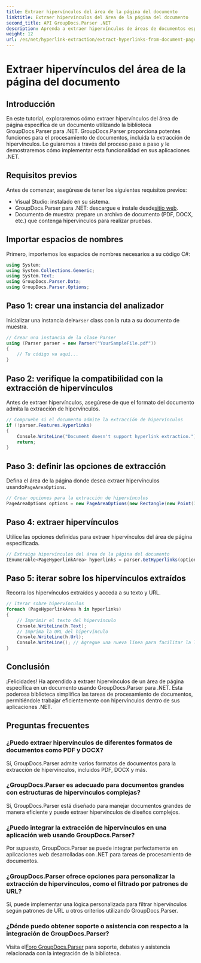 ```yaml
---
title: Extraer hipervínculos del área de la página del documento
linktitle: Extraer hipervínculos del área de la página del documento
second_title: API GroupDocs.Parser .NET
description: Aprenda a extraer hipervínculos de áreas de documentos específicas utilizando GroupDocs.Parser para .NET. Mejore sus capacidades de procesamiento de documentos.
weight: 12
url: /es/net/hyperlink-extraction/extract-hyperlinks-from-document-page-area/
---
```


# Extraer hipervínculos del área de la página del documento

## Introducción
En este tutorial, exploraremos cómo extraer hipervínculos del área de página específica de un documento utilizando la biblioteca GroupDocs.Parser para .NET. GroupDocs.Parser proporciona potentes funciones para el procesamiento de documentos, incluida la extracción de hipervínculos. Lo guiaremos a través del proceso paso a paso y le demostraremos cómo implementar esta funcionalidad en sus aplicaciones .NET.
## Requisitos previos
Antes de comenzar, asegúrese de tener los siguientes requisitos previos:
- Visual Studio: instalado en su sistema.
- GroupDocs.Parser para .NET: descargue e instale desde[sitio web](https://releases.groupdocs.com/parser/net/).
- Documento de muestra: prepare un archivo de documento (PDF, DOCX, etc.) que contenga hipervínculos para realizar pruebas.

## Importar espacios de nombres
Primero, importemos los espacios de nombres necesarios a su código C#:
```csharp
using System;
using System.Collections.Generic;
using System.Text;
using GroupDocs.Parser.Data;
using GroupDocs.Parser.Options;
```
## Paso 1: crear una instancia del analizador
 Inicializar una instancia del`Parser` class con la ruta a su documento de muestra.
```csharp
// Crear una instancia de la clase Parser
using (Parser parser = new Parser("YourSampleFile.pdf"))
{
    // Tu código va aquí...
}
```
## Paso 2: verifique la compatibilidad con la extracción de hipervínculos
Antes de extraer hipervínculos, asegúrese de que el formato del documento admita la extracción de hipervínculos.
```csharp
// Compruebe si el documento admite la extracción de hipervínculos
if (!parser.Features.Hyperlinks)
{
    Console.WriteLine("Document doesn't support hyperlink extraction.");
    return;
}
```
## Paso 3: definir las opciones de extracción
 Defina el área de la página donde desea extraer hipervínculos usando`PageAreaOptions`.
```csharp
// Crear opciones para la extracción de hipervínculos
PageAreaOptions options = new PageAreaOptions(new Rectangle(new Point(380, 90), new Size(150, 50)));
```
## Paso 4: extraer hipervínculos
Utilice las opciones definidas para extraer hipervínculos del área de página especificada.
```csharp
// Extraiga hipervínculos del área de la página del documento
IEnumerable<PageHyperlinkArea> hyperlinks = parser.GetHyperlinks(options);
```
## Paso 5: iterar sobre los hipervínculos extraídos
Recorra los hipervínculos extraídos y acceda a su texto y URL.
```csharp
// Iterar sobre hipervínculos
foreach (PageHyperlinkArea h in hyperlinks)
{
    // Imprimir el texto del hipervínculo
    Console.WriteLine(h.Text);
    // Imprima la URL del hipervínculo
    Console.WriteLine(h.Url);
    Console.WriteLine(); // Agregue una nueva línea para facilitar la lectura
}
```

## Conclusión
¡Felicidades! Ha aprendido a extraer hipervínculos de un área de página específica en un documento usando GroupDocs.Parser para .NET. Esta poderosa biblioteca simplifica las tareas de procesamiento de documentos, permitiéndole trabajar eficientemente con hipervínculos dentro de sus aplicaciones .NET.

## Preguntas frecuentes
### ¿Puedo extraer hipervínculos de diferentes formatos de documentos como PDF y DOCX?
Sí, GroupDocs.Parser admite varios formatos de documentos para la extracción de hipervínculos, incluidos PDF, DOCX y más.
### ¿GroupDocs.Parser es adecuado para documentos grandes con estructuras de hipervínculos complejas?
Sí, GroupDocs.Parser está diseñado para manejar documentos grandes de manera eficiente y puede extraer hipervínculos de diseños complejos.
### ¿Puedo integrar la extracción de hipervínculos en una aplicación web usando GroupDocs.Parser?
Por supuesto, GroupDocs.Parser se puede integrar perfectamente en aplicaciones web desarrolladas con .NET para tareas de procesamiento de documentos.
### ¿GroupDocs.Parser ofrece opciones para personalizar la extracción de hipervínculos, como el filtrado por patrones de URL?
Sí, puede implementar una lógica personalizada para filtrar hipervínculos según patrones de URL u otros criterios utilizando GroupDocs.Parser.
### ¿Dónde puedo obtener soporte o asistencia con respecto a la integración de GroupDocs.Parser?
 Visita el[Foro GroupDocs.Parser](https://forum.groupdocs.com/c/parser/17) para soporte, debates y asistencia relacionada con la integración de la biblioteca.